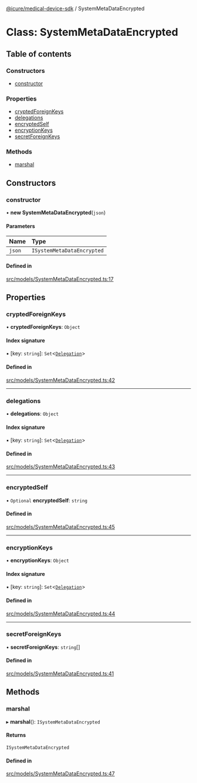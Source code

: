 [@icure/medical-device-sdk](../modules) / SystemMetaDataEncrypted

# Class: SystemMetaDataEncrypted

## Table of contents

### Constructors

- [constructor](SystemMetaDataEncrypted#constructor)

### Properties

- [cryptedForeignKeys](SystemMetaDataEncrypted#cryptedforeignkeys)
- [delegations](SystemMetaDataEncrypted#delegations)
- [encryptedSelf](SystemMetaDataEncrypted#encryptedself)
- [encryptionKeys](SystemMetaDataEncrypted#encryptionkeys)
- [secretForeignKeys](SystemMetaDataEncrypted#secretforeignkeys)

### Methods

- [marshal](SystemMetaDataEncrypted#marshal)

## Constructors

### constructor

• **new SystemMetaDataEncrypted**(`json`)

#### Parameters

| Name | Type |
| :------ | :------ |
| `json` | `ISystemMetaDataEncrypted` |

#### Defined in

[src/models/SystemMetaDataEncrypted.ts:17](https://github.com/icure/icure-medical-device-js-sdk/blob/a61f48e/src/models/SystemMetaDataEncrypted.ts#L17)

## Properties

### cryptedForeignKeys

• **cryptedForeignKeys**: `Object`

#### Index signature

▪ [key: `string`]: `Set`<[`Delegation`](Delegation)\>

#### Defined in

[src/models/SystemMetaDataEncrypted.ts:42](https://github.com/icure/icure-medical-device-js-sdk/blob/a61f48e/src/models/SystemMetaDataEncrypted.ts#L42)

___

### delegations

• **delegations**: `Object`

#### Index signature

▪ [key: `string`]: `Set`<[`Delegation`](Delegation)\>

#### Defined in

[src/models/SystemMetaDataEncrypted.ts:43](https://github.com/icure/icure-medical-device-js-sdk/blob/a61f48e/src/models/SystemMetaDataEncrypted.ts#L43)

___

### encryptedSelf

• `Optional` **encryptedSelf**: `string`

#### Defined in

[src/models/SystemMetaDataEncrypted.ts:45](https://github.com/icure/icure-medical-device-js-sdk/blob/a61f48e/src/models/SystemMetaDataEncrypted.ts#L45)

___

### encryptionKeys

• **encryptionKeys**: `Object`

#### Index signature

▪ [key: `string`]: `Set`<[`Delegation`](Delegation)\>

#### Defined in

[src/models/SystemMetaDataEncrypted.ts:44](https://github.com/icure/icure-medical-device-js-sdk/blob/a61f48e/src/models/SystemMetaDataEncrypted.ts#L44)

___

### secretForeignKeys

• **secretForeignKeys**: `string`[]

#### Defined in

[src/models/SystemMetaDataEncrypted.ts:41](https://github.com/icure/icure-medical-device-js-sdk/blob/a61f48e/src/models/SystemMetaDataEncrypted.ts#L41)

## Methods

### marshal

▸ **marshal**(): `ISystemMetaDataEncrypted`

#### Returns

`ISystemMetaDataEncrypted`

#### Defined in

[src/models/SystemMetaDataEncrypted.ts:47](https://github.com/icure/icure-medical-device-js-sdk/blob/a61f48e/src/models/SystemMetaDataEncrypted.ts#L47)
